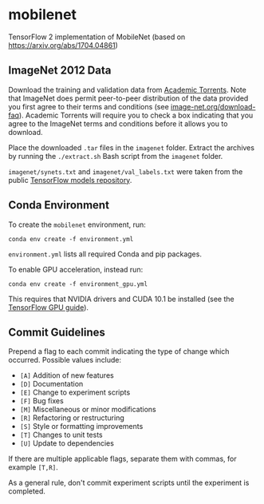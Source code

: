 # mobilenet

TensorFlow 2 implementation of MobileNet (based on https://arxiv.org/abs/1704.04861)

## ImageNet 2012 Data

Download the training and validation data from [Academic Torrents](https://academictorrents.com/collection/imagenet-2012). Note that ImageNet does permit peer-to-peer distribution of the data provided you first agree to their terms and conditions (see [image-net.org/download-faq](http://image-net.org/download-faq)). Academic Torrents will require you to check a box indicating that you agree to the ImageNet terms and conditions before it allows you to download.

Place the downloaded `.tar` files in the `imagenet` folder. Extract the archives by running the `./extract.sh` Bash script from the `imagenet` folder.

`imagenet/synets.txt` and `imagenet/val_labels.txt` were taken from the public [TensorFlow models repository](https://github.com/tensorflow/models/blob/master/research/inception/inception/data).

## Conda Environment

To create the `mobilenet` environment, run:
```
conda env create -f environment.yml
```
`environment.yml` lists all required Conda and pip packages.

To enable GPU acceleration, instead run:
```
conda env create -f environment_gpu.yml
```
This requires that NVIDIA drivers and CUDA 10.1 be installed (see the [TensorFlow GPU guide](https://www.tensorflow.org/install/gpu)).

## Commit Guidelines

Prepend a flag to each commit indicating the type of change which occurred.
Possible values include:

 - `[A]` Addition of new features
 - `[D]` Documentation
 - `[E]` Change to experiment scripts
 - `[F]` Bug fixes
 - `[M]` Miscellaneous or minor modifications
 - `[R]` Refactoring or restructuring
 - `[S]` Style or formatting improvements
 - `[T]` Changes to unit tests
 - `[U]` Update to dependencies

If there are multiple applicable flags, separate them with commas, for example
`[T,R]`.

As a general rule, don't commit experiment scripts until the experiment is completed.

